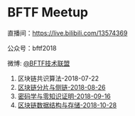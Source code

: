 # BFTF Meetup


直播间：https://live.bilibili.com/13574369

公众号：bftf2018

微博: [@BFTF技术联盟](https://weibo.com/bftfio)



1. 区块链共识算法-2018-07-22
2. [区块链分片与侧链-2018-08-26](./区块链分片与侧链-2018-08-26)
3. [密码学与零知识证明-2018-09-16](./密码学与零知识证明-2018-09-16)
4. [区块链数据结构与存储-2018-10-28](./区块链数据结构与存储-2018-10-28)

